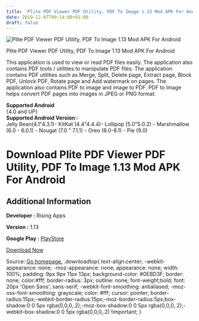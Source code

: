 ```yaml
---
title: 'Plite PDF Viewer PDF Utility, PDF To Image 1.13 Mod APK For Android'
date: 2019-12-07T00:14:00+01:00
draft: false
---
```


![Plite PDF Viewer PDF Utility, PDF To Image 1.13 Mod APK For Android](https://i2.wp.com/apkhome.net/wp-content/uploads/2019/11/Plite-PDF-Viewer-PDF-Utility-PDF-To-Image-1.13-Mod.png "Plite PDF Viewer PDF Utility, PDF To Image 1.13 Mod APK For Android")

  

Plite PDF Viewer PDF Utility, PDF To Image 1.13 Mod APK For Android

This application is used to view or read PDF files easily. The application also contains PDF tools / utilities to manipulate PDF files. The application contains PDF utilities such as Merge, Split, Delete page, Extract page, Block PDF, Unlock PDF, Rotate page and Add watermark on pages. The application also contains PDF to image and image to PDF. PDF to Image helps convert PDF pages into images in JPEG or PNG format.

**Supported Android**  
{4.0 and UP}  
**Supported Android Version**:-  
Jelly Bean(4.1"4.3.1)- KitKat (4.4"4.4.4)- Lollipop (5.0"5.0.2) - Marshmallow (6.0 - 6.0.1) - Nougat (7.0 " 7.1.1) - Oreo (8.0-8.1) - Pie (9.0)

Download Plite PDF Viewer PDF Utility, PDF To Image 1.13 Mod APK For Android
============================================================================

Additional Information
----------------------

**Developer :** Rising Apps

**Version :** 1.13

**Google Play :** [PlayStore](https://play.google.com/store/apps/details?id=com.riseapps.pdfviewer.pdfutilities)

  

[Download Now](https://store4app.co/post/plite-pdf-viewer-pdf-utility-pdf-to-image-1-13-mod-apk-for-android_1575106556)

  
Source: [Go homepage.](https://store4app.co/post/plite-pdf-viewer-pdf-utility-pdf-to-image-1-13-mod-apk-for-android_1575106556) .downloadtop{ text-align:center; -webkit-appearance: none; -moz-appearance: none; appearance: none; width: 100%; padding: 9px 9px 11px 13px; background-color: #0EBD3F; border: none; color:#fff; border-radius: 3px; outline: none; font-weight;bold; font: 20px 'Open Sans', sans-serif; -webkit-font-smoothing: antialiased; -moz-osx-font-smoothing: grayscale; color: #fff; cursor: pointer; border-radius:15px;-webkit-border-radius:15px;-moz-border-radius:5px;box-shadow:0 0 5px rgba(0,0,0,.2);-moz-box-shadow:0 0 5px rgba(0,0,0,.2);-webkit-box-shadow:0 0 5px rgba(0,0,0,.2) !important; }